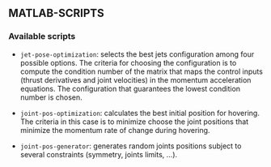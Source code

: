 ## MATLAB-SCRIPTS

### Available scripts

- `jet-pose-optimization`: selects the best jets configuration among four possible options. The criteria for choosing the configuration is to compute the condition number of the matrix that maps the control inputs (thrust derivatives and joint velocities) in the momentum acceleration equations. The configuration that guarantees the lowest condition number is chosen.

- `joint-pos-optimization`: calculates the best initial position for hovering. The criteria in this case is to minimize choose the joint positions that minimize the momentum rate of change during hovering. 

- `joint-pos-generator`: generates random joints positions subject to several constraints (symmetry, joints limits, ...).

